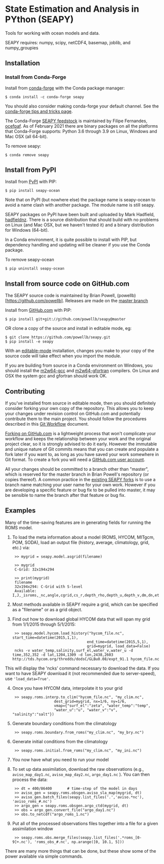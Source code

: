 # State Estimation and Analysis in PYthon (SEAPY)

Tools for working with ocean models and data.

SEAPY requires: numpy, scipy, netCDF4, basemap, joblib, and numpy_groupies

## Installation

### Install from Conda-Forge

Install from [conda-forge](https://conda-forge.org/) with the Conda package manager:
```
$ conda install -c conda-forge seapy
```

You should also consider making conda-forge your default channel. See the [conda-forge tips and tricks page](https://conda-forge.org/docs/user/tipsandtricks.html).

The Conda-Forge [SEAPY feedstock](https://github.com/conda-forge/seapy-feedstock) is maintained by Filipe Fernandes, [ocefpaf](https://github.com/ocefpaf/). As of February 2021 there are binary packages on all the platforms that Conda-Forge supports: Python 3.6 through 3.9 on Linux, Windows and Mac OSX (all 64-bit).

To remove seapy:
```
$ conda remove seapy
```

## Install from PyPI

Install from [PyPI](https://pypi.org/) with PIP:
```
$ pip install seapy-ocean
```

Note that on PyPI (but nowhere else) the package name is seapy-ocean to avoid a name clash with another package. The module name is still seapy.

SEAPY packages on PyPI have been built and uploaded by Mark Hadfield, [hadfieldnz](https://pypi.org/user/hadfieldnz/). There is a source distribution that should build with no problems on Linux (and Mac OSX, but we haven't tested it) and a binary distribution for Windows (64-bit).

In a Conda environment, it is quite possible to install with PIP, but dependency handling and updating will be cleaner if you use the Conda package.

To remove seapy-ocean
```
$ pip uninstall seapy-ocean
```

## Install from source code on GitHub.com

The SEAPY source code is maintained by Brian Powell, (powellb)[https://github.com/powellb]. Releases are made on the [master branch](https://github.com/powellb/seapy/tree/master)

Install from [GitHub.com](https://github.com/) with PIP:
```
$ pip install git+git://github.com/powellb/seapy@master
```

OR clone a copy of the source and install in editable mode, eg:
```
$ git clone https://github.com/powellb/seapy.git
$ pip install -e seapy
```

With an [editable-mode](https://pip.pypa.io/en/stable/reference/pip_install/#editable-installs) installation, changes you make to your copy of the source code will take effect when you import the module.

If you are building from source in a Conda environment on Windows, you should install the
[m2w64-gcc](https://anaconda.org/msys2/m2w64-gcc) and [m2w64-gfortran](https://anaconda.org/msys2/m2w64-gcc-fortran) compilers. On Linux and OSX the system gcc and gfortran should work OK.

## Contributing


If you've installed from source in editable mode, then you should definitely consider forking your own copy of the repository. This allows you to keep your changes under revision control on GitHub.com and potentially contribute them to the main project. You should follow the procedures described in this [Git Workflow](https://www.asmeurer.com/git-workflow/) document.

[Forking on GitHub.com](https://help.github.com/en/articles/fork-a-repo) is a lightweight process that won't complicate your workflow and keeps the relationship between your work and the original project clear, so it is strongly advised to do it early. However the immutable and unique nature of Git commits means that you can create and populate a fork later if you want to, as long as you have saved your work somewhere in Git format. To create a fork you will need a [GitHub.com user account](https://help.github.com/en/articles/signing-up-for-a-new-github-account).


All your changes should be committed to a branch other than "master", which is reserved for the master branch in Brian Powell's repository (or copies thereof). A common practice in the [existing SEAPY forks](https://github.com/powellb/seapy/network/members) is to use a branch name matching your user name for your own work. However if you are developing a specific feature or bug fix to be pulled into master, it may be sensible to name the branch after that feature or bug fix.


## Examples

Many of the time-saving features are in generating fields for running the ROMS model.

1. To load the meta information about a model (ROMS, HYCOM, MITgcm, POM, SODA), load an output file (history, average, climatology, grid, etc.) via:

        >> mygrid = seapy.model.asgrid(filename)

        >> mygrid
        C-Grid: 32x194x294

        >> print(mygrid)
        filename
        32x194x294: C-Grid with S-level
        Available: I,J,_isroms,_nc,angle,cgrid,cs_r,depth_rho,depth_u,depth_v,dm,dn,eta_rho,eta_u,eta_v,f,filename,h,hc,lat_rho,lat_u,lat_v,lm,ln,lon_rho,lon_u,lon_v,mask_rho,mask_u,mask_v,n,name,pm,pn,s_rho,shape,spatial_dims,tcline,theta_b,theta_s,thick_rho,thick_u,thick_v,vstretching,vtransform,xi_rho,xi_u,xi_v


2. Most methods available in SEAPY require a grid, which can be specified as a "filename" or as a grid object.

3. Find out how to download global HYCOM data that will span my grid from 1/1/2015 through 5/1/2015:


        >> seapy.model.hycom.load_history("hycom_file.nc", start_time=datetime(2015,1,1),
                                         end_time=datetime(2015,5,1),
                                         grid=mygrid, load_data=False)
        ncks -v water_temp,salinity,surf_el,water_v,water_u -d time,352,352 -d lat,1204,1309 -d lon,2438,2603 http://tds.hycom.org/thredds/dodsC/GLBu0.08/expt_91.1 hycom_file.nc

This will display the 'ncks' command necessary to download the data. If you want to have SEAPY download it (not recommended due to server-speed), use `'load_data=True'`.

4. Once you have HYCOM data, interpolate it to your grid

        >> seapy.roms.interp.to_clim("hycom_file.nc", "my_clim.nc",
                          dest_grid=mygrid, nx=1/6, ny=1/6,
                          vmap={"surf_el":"zeta", "water_temp":"temp",
                          "water_u":"u", "water_v":"v", "salinity":"salt"})

5. Generate boundary conditions from the climatology

        >> seapy.roms.boundary.from_roms("my_clim.nc", "my_bry.nc")

6. Generate initial conditions from the climatology

        >> seapy.roms.initial.from_roms("my_clim.nc", "my_ini.nc")

7. You now have what you need to run your model

8. To set up data assimilation, download the raw observations (e.g., `aviso_map_day1.nc`, `aviso_map_day2.nc`, `argo_day1.nc` ). You can then process the data:

        >> dt = 400/86400       # time-step of the model in days
        >> aviso_gen = seapy.roms.obsgen.aviso_sla_map(mygrid, dt)
        >> aviso_gen.batch_files(seapy.list_files('.','aviso.*nc'), 'aviso_roms_#.nc')
        >> argo_gen = seapy.roms.obsgen.argo_ctd(mygrid, dt)
        >> obs = argo_gen.convert_file("argo_day1.nc")
        >> obs.to_netcdf("argo_roms_1.nc")

9. Put all of the processed observations files together into a file for a given assimilation window

        >> seapy.roms.obs.merge_files(seapy.list_files('.*roms_[0-9]+.nc'), 'roms_obs_#.nc', np.arange([0, 10.1, 5]))

There are many more things that can be done, but these show some of the power available via simple commands.



